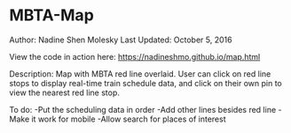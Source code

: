 # MBTA-Map

Author: Nadine Shen Molesky
Last Updated: October 5, 2016

View the code in action here: https://nadineshmo.github.io/map.html

Description: Map with MBTA red line overlaid. User can click on red line stops to display real-time train schedule data, and click on their own pin to view the nearest red line stop.

To do: 
-Put the scheduling data in order
-Add other lines besides red line
-Make it work for mobile
-Allow search for places of interest